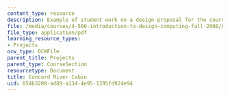 ```yaml
---
content_type: resource
description: Example of student work on a design proposal for the course project.
file: /media/courses/4-500-introduction-to-design-computing-fall-2008/054b3208ad89a1344e951395fd924e94_assn1_3.pdf
file_type: application/pdf
learning_resource_types:
- Projects
ocw_type: OCWFile
parent_title: Projects
parent_type: CourseSection
resourcetype: Document
title: Concord River Cabin
uid: 054b3208-ad89-a134-4e95-1395fd924e94
---
```


